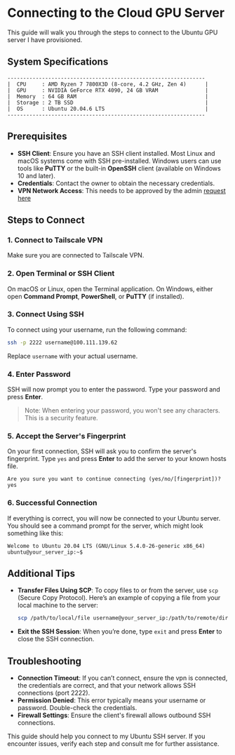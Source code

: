 # Connecting to the Cloud GPU Server

This guide will walk you through the steps to connect to the Ubuntu GPU server I have provisioned.

## System Specifications
```
---------------------------------------------------------------
|  CPU     : AMD Ryzen 7 7800X3D (8-core, 4.2 GHz, Zen 4)      |
|  GPU     : NVIDIA GeForce RTX 4090, 24 GB VRAM               |
|  Memory  : 64 GB RAM                                         |
|  Storage : 2 TB SSD                                          |
|  OS      : Ubuntu 20.04.6 LTS                                |
---------------------------------------------------------------
```

## Prerequisites

- **SSH Client**: Ensure you have an SSH client installed. Most Linux and macOS systems come with SSH pre-installed. Windows users can use tools like **PuTTY** or the built-in **OpenSSH** client (available on Windows 10 and later).
- **Credentials**: Contact the owner to obtain the necessary credentials.
- **VPN Network Access**: This needs to be approved by the admin [request here](https://login.tailscale.com/uinv/i05bd69e23b391775)

## Steps to Connect

### 1. Connect to Tailscale VPN

Make sure you are connected to Tailscale VPN.

### 2. Open Terminal or SSH Client

On macOS or Linux, open the Terminal application. On Windows, either open **Command Prompt**, **PowerShell**, or **PuTTY** (if installed).

### 3. Connect Using SSH

To connect using your username, run the following command:

```bash
ssh -p 2222 username@100.111.139.62
```

Replace `username` with your actual username.

### 4. Enter Password

SSH will now prompt you to enter the password. Type your password and press **Enter**.

> Note: When entering your password, you won't see any characters. This is a security feature.

### 5. Accept the Server's Fingerprint

On your first connection, SSH will ask you to confirm the server's fingerprint. Type `yes` and press **Enter** to add the server to your known hosts file.

```plaintext
Are you sure you want to continue connecting (yes/no/[fingerprint])? yes
```

### 6. Successful Connection

If everything is correct, you will now be connected to your Ubuntu server. You should see a command prompt for the server, which might look something like this:

```plaintext
Welcome to Ubuntu 20.04 LTS (GNU/Linux 5.4.0-26-generic x86_64)
ubuntu@your_server_ip:~$
```

## Additional Tips

- **Transfer Files Using SCP**: To copy files to or from the server, use `scp` (Secure Copy Protocol). Here’s an example of copying a file from your local machine to the server:

  ```bash
  scp /path/to/local/file username@your_server_ip:/path/to/remote/directory
  ```

- **Exit the SSH Session**: When you’re done, type `exit` and press **Enter** to close the SSH connection.

## Troubleshooting

- **Connection Timeout**: If you can’t connect, ensure the vpn is connected, the credentials are correct, and that your network allows SSH connections (port 2222).
- **Permission Denied**: This error typically means your username or password. Double-check the credentials.
- **Firewall Settings**: Ensure the client's firewall allows outbound SSH connections.

This guide should help you connect to my Ubuntu SSH server. If you encounter issues, verify each step and consult me for further assistance.
